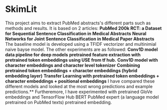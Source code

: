 # SkimLit
This project aims to extract PubMed abstracts's different parts such as methods and results.
It is based on 2 articles:
**PubMed 200k RCT: a Dataset for Sequential Sentence Classification in Medical Abstracts**
**Neural Networks for Joint Sentence Classification in Medical Paper Abstracts**
The baseline model is developed using a TFIDF vectorizer and multinimial naive bayse model.
The other experiments are as followed:
**Conv1D model**
**data pipeline for deep models**
**pretrained feature extraction with pretrained token embeddings using USE from tf hub.**
**Conv1D model with character embeddings and character level tokenizer**
**Combining pretrained token embeddings + character embeddings (hybrid embedding layer)**
**Transfer Learning with pretrained token embeddings + character embeddings + positional embeddings**
I have compared these different models and looked at the most wrong predictions and example predictions.**
Furtheremore, I have experimented with pretrained GloVe embeddings and TensorFlow Hub BERT PubMed expert (a language model pretrained on PubMed texts) pretrained embedding.
